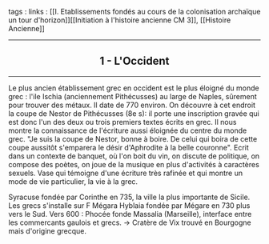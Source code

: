 tags : 
links : [[I. Etablissements fondés au cours de la colonisation archaïque  un tour d'horizon]][[Initiation à l'histoire ancienne CM 3]], [[Histoire Ancienne]]


****

<h2 style="text-align: center;"> 1 - L'Occident </h2>

****

Le plus ancien établissement grec en occident est le plus éloigné du monde grec : l'ile Ischia (anciennement Pithécusses) au large de Naples, sûrement pour trouver des métaux. Il date de 770 environ. 
On découvre à cet endroit la coupe de Nestor de Pithécusses (8e s): il porte une inscription gravée qui est donc l'un des deux ou trois premiers textes écrits en grec. Il nous montre la connaissance de l'écriture aussi éloignée du centre du monde grec. 
"Je suis la coupe de Nestor, bonne à boire. De celui qui boira de cette coupe aussitôt s'emparera le désir d'Aphrodite à la belle couronne". 
Ecrit dans un contexte de banquet, où l'on boit du vin, on discute de politique, on compose des poètes, on joue de la musique en plus d'activités à caractères sexuels. Vase qui témoigne d'une écriture très rafinée et qui montre un mode de vie particulier, la vie à la grec. 

Syracuse fondée par Corinthe en 735, la ville la plus importante de Sicile. Les grecs s'installe sur F
Mégara Hyblaia fondée par Mégare en 730 plus vers le Sud. 
Vers 600 : Phocée fonde Massalia (Marseille), interface entre les commercants gaulois et grecs. -> Cratère de Vix trouvé en Bourgogne mais d'origine grecque.